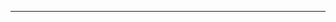 <!--
CO_OP_TRANSLATOR_METADATA:
{
  "original_hash": "b12098603dc3061d3cdac77ecce93658",
  "translation_date": "2025-08-28T19:42:21+00:00",
  "source_file": "03-CoreGenerativeAITechniques/README.md",
  "language_code": "ar"
}
-->


---

